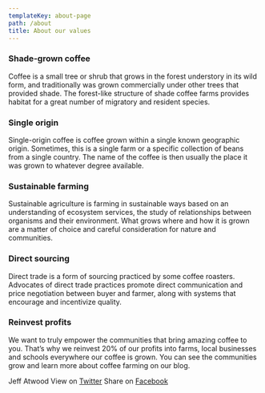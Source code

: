 ```yaml
---
templateKey: about-page
path: /about
title: About our values
---
```

### Shade-grown coffee
Coffee is a small tree or shrub that grows in the forest understory in its wild form, and traditionally was grown commercially under other trees that provided shade. The forest-like structure of shade coffee farms provides habitat for a great number of migratory and resident species.

### Single origin
Single-origin coffee is coffee grown within a single known geographic origin. Sometimes, this is a single farm or a specific collection of beans from a single country. The name of the coffee is then usually the place it was grown to whatever degree available.

### Sustainable farming
Sustainable agriculture is farming in sustainable ways based on an understanding of ecosystem services, the study of relationships between organisms and their environment. What grows where and how it is grown are a matter of choice and careful consideration for nature and communities.

### Direct sourcing
Direct trade is a form of sourcing practiced by some coffee roasters. Advocates of direct trade practices promote direct communication and price negotiation between buyer and farmer, along with systems that encourage and incentivize quality.

### Reinvest profits
We want to truly empower the communities that bring amazing coffee to you. That’s why we reinvest 20% of our profits into farms, local businesses and schools everywhere our coffee is grown. You can see the communities grow and learn more about coffee farming on our blog.

<Card>
  <Card.Content>
    <Title>
      “There are two hard things in computer science: cache invalidation, naming things, and off-by-one errors.”
    </Title>
    <SubTitle>
      Jeff Atwood
    </SubTitle>
  </Card.Content>
  <Card.Footer>
    <Card.Footer.Item>
      View on <a href="https://twitter.com/codinghorror/status/506010907021828096">Twitter</a>
    </Card.Footer.Item>
    <Card.Footer.Item>
      Share on <a href="#">Facebook</a>
    </Card.Footer.Item>
  </Card.Footer>
</Card>

